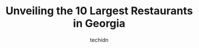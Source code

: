 ---
layout: ampstory
image: https://i0.wp.com/paketmu.com/wp-content/uploads/2023/06/home-grown-ga-restaurant-0-in-georgia-1686365888.jpeg?resize=640,853
author: techidn
featured: false
description: Explore the diverse Restaurant scene in Georgia, home to an incredible selection of 10 establishments catering to every taste. Whether youre in search of iconic favorites or undiscovered tr
title: Unveiling the 10 Largest Restaurants in Georgia
cover:
   title: Unveiling the 10 Largest Restaurants in Georgia
   subtitle: RICKPATE
   background: https://paketmu.com/wp-content/uploads/2023/06/home-grown-ga-restaurant-0-in-georgia-1686365888.jpeg

pages: 
 - layout: thirds
   top: <h1>#1 The Dillard House Restaurant</h1>
   bottom: "<p>Great place! Great food , the Tuesday we went it had everything a southerner would want! The strawberry cobbler dessert was THE BEST! highly recommend! The Dillard house </p>"
   background: https://paketmu.com/wp-content/uploads/2023/06/home-grown-ga-restaurant-1-in-georgia-1686365889.jpeg
   backgroundblur: true
 - layout: thirds
   top: <h1>#2 Canoe</h1>
   bottom: "<p>What a great brunch experience.  From the atmosphere to the service and the food I wish I could rate this place higher.  Started with the freshly baked pastries which are</p>"
   background: https://paketmu.com/wp-content/uploads/2023/06/home-grown-ga-restaurant-2-in-georgia-1686365889.jpeg
   cta:
      link: https://paketmu.com/unveiling-the-10-largest-restaurants-in-georgia/
      text: Unveiling the 10 Largest Restaurants in Georgia
 - layout: thirds
   top: <h1>#3 Home grown GA Restaurant</h1>
   bottom: "<p>First time here. Friday morning parking lot was full, but there is some street parking too. Inside lots of tables were open but they were busy. Immediate service, and to </p>"
   background: https://paketmu.com/wp-content/uploads/2023/06/home-grown-ga-restaurant-3-in-georgia-1686365890.jpeg
   cta:
      link: https://paketmu.com/unveiling-the-10-largest-restaurants-in-georgia/
      text: Unveiling the 10 Largest Restaurants in Georgia
 - layout: thirds
   top: <h1>#4 Bones Restaurant</h1>
   bottom: "<p>3130 Piedmont Rd NE, Atlanta, GA 30305, United States</p>"
   background: https://plus.unsplash.com/premium_photo-1664640458616-3c74f8cb4589?ixlib=rb-4.0.3&ixid=MnwxMjA3fDB8MHxwaG90by1wYWdlfHx8fGVufDB8fHx8&auto=format&fit=crop&w=640&h=853&q=80
   cta:
      link: https://paketmu.com/unveiling-the-10-largest-restaurants-in-georgia/
      text: Unveiling the 10 Largest Restaurants in Georgia
 - layout: thirds
   top: <h1>#5 Twisted Soul Cookhouse & Pours</h1>
   bottom: "<p>1133 Huff Rd NW #D, Atlanta, GA 30318, United States</p>"
   background: https://images.unsplash.com/photo-1489694553447-4c9339da310d?ixlib=rb-4.0.3&ixid=MnwxMjA3fDB8MHxwaG90by1wYWdlfHx8fGVufDB8fHx8&auto=format&fit=crop&w=640&h=853&q=80
   cta:
      link: https://paketmu.com/unveiling-the-10-largest-restaurants-in-georgia/
      text: Unveiling the 10 Largest Restaurants in Georgia
 - layout: thirds
   top: <h1>#6 Mojave Restaurant</h1>
   bottom: "<p>6450 Powers Ferry Rd NW, Sandy Springs, GA 30339, United States</p>"
   background: https://images.unsplash.com/photo-1618005182384-a83a8bd57fbe?ixlib=rb-4.0.3&ixid=MnwxMjA3fDB8MHxwaG90by1wYWdlfHx8fGVufDB8fHx8&auto=format&fit=crop&w=640&h=853&q=80
   cta:
      link: https://paketmu.com/unveiling-the-10-largest-restaurants-in-georgia/
      text: Unveiling the 10 Largest Restaurants in Georgia
 - layout: thirds
   top: <h1>#7 Last Resort Grill</h1>
   bottom: "<p>174-184 W Clayton St, Athens, GA 30601, United States</p>"
   background: https://images.unsplash.com/photo-1524169358666-79f22534bc6e?ixlib=rb-4.0.3&ixid=MnwxMjA3fDB8MHxwaG90by1wYWdlfHx8fGVufDB8fHx8&auto=format&fit=crop&w=640&h=853&q=80
   cta:
      link: https://paketmu.com/unveiling-the-10-largest-restaurants-in-georgia/
      text: Unveiling the 10 Largest Restaurants in Georgia
 - layout: thirds
   middle: Continue reading...
   background: https://images.unsplash.com/photo-1534312527009-56c7016453e6?ixlib=rb-4.0.3&ixid=MnwxMjA3fDB8MHxwaG90by1wYWdlfHx8fGVufDB8fHx8&auto=format&fit=crop&w=640&h=853&q=80
   cta:
      link: https://paketmu.com/unveiling-the-10-largest-restaurants-in-georgia/
      text: Unveiling the 10 Largest Restaurants in Georgia
      
---